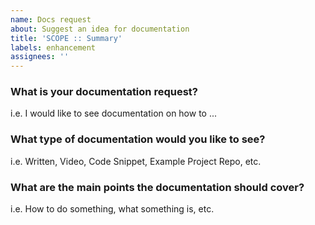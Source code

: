 ```yaml
---
name: Docs request
about: Suggest an idea for documentation
title: 'SCOPE :: Summary'
labels: enhancement
assignees: ''
---
```

<!-- Note about choosing a good title -->
<!-- Please use a descriptive title that will help other people understand what this issue is about. -->
<!-- If you are reporting a bug, please use the following format: SCOPE :: Summary -->
<!-- SCOPE can be something like one of the following examples: -->
<!-- Audio Module, Border Options, Settings Modal, Page Settings Bar, Etc/Other (please specify) -->

### What is your documentation request?
i.e. I would like to see documentation on how to ...

### What type of documentation would you like to see?
i.e. Written, Video, Code Snippet, Example Project Repo, etc.

### What are the main points the documentation should cover?
i.e. How to do something, what something is, etc.